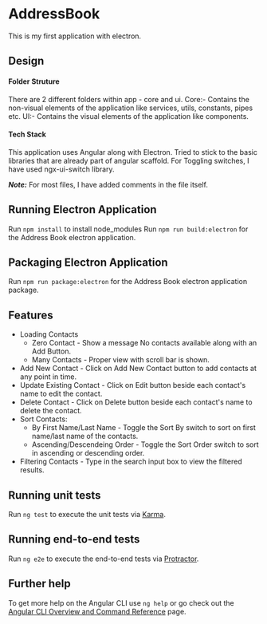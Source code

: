 # AddressBook
This is my first application with electron.

## Design
#### Folder Struture
There are 2 different folders within app - core and ui. 
Core:- Contains the non-visual elements of the application like services, utils, constants, pipes etc.
UI:- Contains the visual elements of the application like components.

#### Tech Stack
This application uses Angular along with Electron. Tried to stick to the basic libraries that are already part of angular scaffold.
For Toggling switches, I have used ngx-ui-switch library.

***Note:*** For most files, I have added comments in the file itself.

## Running Electron Application
Run `npm install` to install node_modules
Run `npm run build:electron` for the Address Book electron application.

## Packaging Electron Application
Run `npm run package:electron` for the Address Book electron application package.


## Features
* Loading Contacts
    * Zero Contact - Show a message No contacts available along with an Add Button.
    * Many Contacts - Proper view with scroll bar is shown.
* Add New Contact - Click on Add New Contact button to add contacts at any point in time.
* Update Existing Contact - Click on Edit button beside each contact's name to edit the contact.
* Delete Contact - Click on Delete button beside each contact's name to delete the contact.
* Sort Contacts: 
    * By First Name/Last Name - Toggle the Sort By switch to sort on first name/last name of the contacts.
    * Ascending/Descendeing Order - Toggle the Sort Order switch to sort in ascending or descending order.
* Filtering Contacts - Type in the search input box to view the filtered results.

## Running unit tests

Run `ng test` to execute the unit tests via [Karma](https://karma-runner.github.io).

## Running end-to-end tests

Run `ng e2e` to execute the end-to-end tests via [Protractor](http://www.protractortest.org/).

## Further help

To get more help on the Angular CLI use `ng help` or go check out the [Angular CLI Overview and Command Reference](https://angular.io/cli) page.
